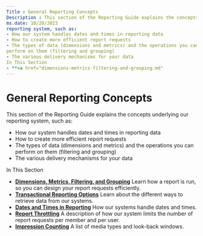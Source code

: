```yaml
---
Title : General Reporting Concepts
Description : This section of the Reporting Guide explains the concepts underlying our
ms.date: 10/28/2023
reporting system, such as:
- How our system handles dates and times in reporting data
- How to create more efficient report requests
- The types of data (dimensions and metrics) and the operations you can
perform on them (filtering and grouping)
- The various delivery mechanisms for your data
In This Section
- **<a href="dimensions-metrics-filtering-and-grouping.md"
---
```



# General Reporting Concepts





This section of the Reporting Guide explains the concepts underlying our
reporting system, such as:

- How our system handles dates and times in reporting data
- How to create more efficient report requests
- The types of data (dimensions and metrics) and the operations you can
  perform on them (filtering and grouping)
- The various delivery mechanisms for your data

In This Section

- **<a href="dimensions-metrics-filtering-and-grouping.md"
  class="xref">Dimensions, Metrics, Filtering, and Grouping</a>** Learn
  how a report is run, so you can design your report requests
  efficiently.
- **<a href="transactional-reporting-options.md"
  class="xref">Transactional Reporting Options</a>** Learn about the
  different ways to retrieve data from our systems.
- **<a href="dates-and-times-in-reporting.md" class="xref">Dates and Times
  in Reporting</a>** How our systems handle dates and times.
- **<a href="report-throttling.md" class="xref">Report Throttling</a>**
  A description of how our system limits the number of report requests
  per member and per user.
- **<a href="impression-counting.md" class="xref">Impression Counting</a>**
  A list of media types and look-back windows.






